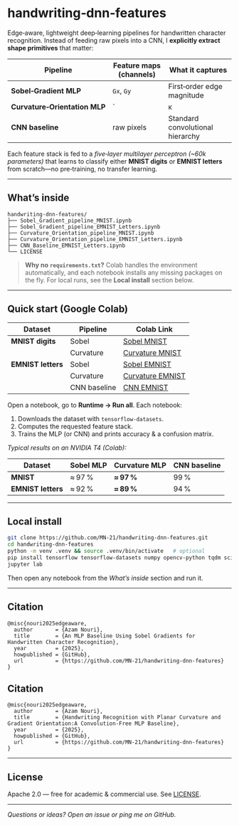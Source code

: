 # handwriting‑dnn‑features

Edge‑aware, lightweight deep‑learning pipelines for handwritten character recognition. Instead of feeding raw pixels into a CNN, I **explicitly extract shape primitives** that matter:

| Pipeline                      | Feature maps (channels)   | What it captures                         |
|------------------------------|----------------------------|------------------------------------------|
| **Sobel‑Gradient MLP**        | `Gx`, `Gy`                 | First‑order edge magnitude               |
| **Curvature‑Orientation MLP** | `|κ|`, `sign(κ)`, `θ`       | Second‑order bend + stroke direction     |
| **CNN baseline**              | raw pixels                 | Standard convolutional hierarchy         |

Each feature stack is fed to a *five‑layer multilayer perceptron (~60k parameters)* that learns to classify either **MNIST digits** or **EMNIST letters** from scratch—no pre‑training, no transfer learning.

---

## What’s inside

```text
handwriting-dnn-features/
├── Sobel_Gradient_pipeline_MNIST.ipynb
├── Sobel_Gradient_pipeline_EMNIST_Letters.ipynb
├── Curvature_Orientation_pipeline_MNIST.ipynb
├── Curvature_Orientation_pipeline_EMNIST_Letters.ipynb
├── CNN_Baseline_EMNIST_Letters.ipynb
└── LICENSE
```

> **Why no `requirements.txt`?** Colab handles the environment automatically, and each notebook installs any missing packages on the fly. For local runs, see the **Local install** section below.

---

## Quick start (Google Colab)

| Dataset            | Pipeline     | Colab Link |
|--------------------|--------------|------------|
| **MNIST digits**   | Sobel        | [Sobel MNIST](https://colab.research.google.com/github/MN-21/handwriting-dnn-features/blob/main/Sobel_Gradient_pipeline_MNIST.ipynb) |
|                    | Curvature    | [Curvature MNIST](https://colab.research.google.com/github/MN-21/handwriting-dnn-features/blob/main/Curvature_Orientation_pipeline_MNIST.ipynb) |
| **EMNIST letters** | Sobel        | [Sobel EMNIST](https://colab.research.google.com/github/MN-21/handwriting-dnn-features/blob/main/Sobel_Gradient_pipeline_EMNIST_Letters.ipynb) |
|                    | Curvature    | [Curvature EMNIST](https://colab.research.google.com/github/MN-21/handwriting-dnn-features/blob/main/Curvature_Orientation_pipeline_EMNIST_Letters.ipynb) |
|                    | CNN baseline | [CNN EMNIST](https://colab.research.google.com/github/MN-21/handwriting-dnn-features/blob/main/CNN_Baseline_EMNIST_Letters.ipynb) |

Open a notebook, go to **Runtime → Run all**. Each notebook:

1. Downloads the dataset with `tensorflow-datasets`.
2. Computes the requested feature stack.
3. Trains the MLP (or CNN) and prints accuracy & a confusion matrix.

*Typical results on an NVIDIA T4 (Colab):*

| Dataset            | Sobel MLP | Curvature MLP | CNN baseline |
|--------------------|-----------|----------------|---------------|
| **MNIST**          | ≈ 97 %    | **≈ 97 %**     | 99 %          |
| **EMNIST letters** | ≈ 92 %    | **≈ 89 %**     | 94 %          |

---

## Local install

```bash
git clone https://github.com/MN-21/handwriting-dnn-features.git
cd handwriting-dnn-features
python -m venv .venv && source .venv/bin/activate   # optional
pip install tensorflow tensorflow-datasets numpy opencv-python tqdm scikit-learn matplotlib
jupyter lab
```

Then open any notebook from the *What’s inside* section and run it.

---

## Citation

```text
@misc{nouri2025edgeaware,
  author       = {Azam Nouri},
  title        = {An MLP Baseline Using Sobel Gradients for Handwritten Character Recognition},
  year         = {2025},
  howpublished = {GitHub},
  url          = {https://github.com/MN-21/handwriting-dnn-features}
}
```
## Citation

```text
@misc{nouri2025edgeaware,
  author       = {Azam Nouri},
  title        = {Handwriting Recognition with Planar Curvature and Gradient Orientation:A Convolution-Free MLP Baseline},
  year         = {2025},
  howpublished = {GitHub},
  url          = {https://github.com/MN-21/handwriting-dnn-features}
}
```
---

## License

Apache 2.0 — free for academic & commercial use. See [LICENSE](LICENSE).

---

*Questions or ideas? Open an issue or ping me on GitHub.*
